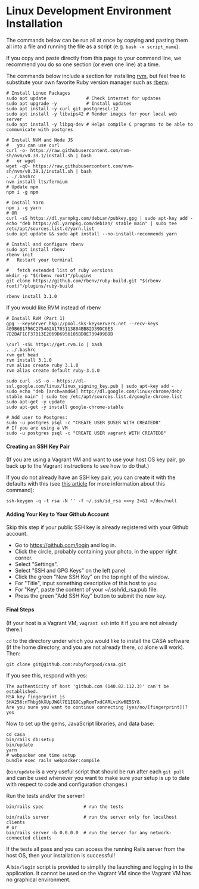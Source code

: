# Linux Development Environment Installation

The commands below can be run all at once by copying and pasting them all into a file and running the file as a script
(e.g. `bash -x script_name`).

If you copy and paste directly from this page to your command line, we recommend you do so one section (or even one line) at a time.

The commands below include a section for installing [rvm](https://rvm.io/),
but feel free to substitute your own favorite Ruby version manager such as [rbenv](https://github.com/rbenv/rbenv).

```
# Install Linux Packages
sudo apt update               # Check internet for updates
sudo apt upgrade -y           # Install updates
sudo apt install -y curl git postgresql-12
sudo apt install -y libvips42 # Render images for your local web server
sudo apt install -y libpq-dev # Helps compile C programs to be able to communicate with postgres
```

```
# Install NVM and Node JS
#   you can use curl
curl -o- https://raw.githubusercontent.com/nvm-sh/nvm/v0.39.1/install.sh | bash
#   or wget
wget -qO- https://raw.githubusercontent.com/nvm-sh/nvm/v0.39.1/install.sh | bash
. ./.bashrc
nvm install lts/fermium
# Update npm
npm i -g npm
```

```
# Install Yarn
npm i -g yarn
# OR
curl -sS https://dl.yarnpkg.com/debian/pubkey.gpg | sudo apt-key add -
echo "deb https://dl.yarnpkg.com/debian/ stable main" | sudo tee /etc/apt/sources.list.d/yarn.list
sudo apt update && sudo apt install --no-install-recommends yarn
```

```
# Install and configure rbenv
sudo apt install rbenv
rbenv init
#   Restart your terminal

#   fetch extended list of ruby versions
mkdir -p "$(rbenv root)"/plugins
git clone https://github.com/rbenv/ruby-build.git "$(rbenv root)"/plugins/ruby-build

rbenv install 3.1.0
```

If you would like RVM instead of rbenv
```
# Install RVM (Part 1)
gpg --keyserver hkp://pool.sks-keyservers.net --recv-keys 409B6B1796C275462A1703113804BB82D39DC0E3 7D2BAF1CF37B13E2069D6956105BD0E739499BDB

\curl -sSL https://get.rvm.io | bash
. ./.bashrc
rvm get head
rvm install 3.1.0
rvm alias create ruby 3.1.0
rvm alias create default ruby-3.1.0
```

```# Download the Chrome browser (for RSpec testing):
sudo curl -sS -o - https://dl-ssl.google.com/linux/linux_signing_key.pub | sudo apt-key add -
sudo echo "deb [arch=amd64] http://dl.google.com/linux/chrome/deb/ stable main" | sudo tee /etc/apt/sources.list.d/google-chrome.list
sudo apt-get -y update
sudo apt-get -y install google-chrome-stable
```

```
# Add user to Postgres:
sudo -u postgres psql -c "CREATE USER $USER WITH CREATEDB"
# If you are using a VM
sudo -u postgres psql -c "CREATE USER vagrant WITH CREATEDB"
```

#### Creating an SSH Key Pair

(If you are using a Vagrant VM and want to use your host OS key pair, go back up to the Vagrant
instructions to see how to do that.)

If you do not already have an SSH key pair, you can create it with the defaults with this
(see [this article](https://stackoverflow.com/questions/43235179/how-to-execute-ssh-keygen-without-prompt#:~:text=If%20you%20don't%20want,flag%20%2Df%20to%20the%20command.&text=This%20way%20user%20will%20not,file(s)%20already%20exist.&text=leave%20out%20the%20%3E%2Fdev%2F,you%20want%20to%20print%20output.)
for more information about this command):

`ssh-keygen -q -t rsa -N '' -f ~/.ssh/id_rsa <<<y 2>&1 >/dev/null`

#### Adding Your Key to Your Github Account

Skip this step if your public SSH key is already registered with your Github account.

* Go to https://github.com/login and log in.
* Click the circle, probably containing your photo, in the upper right corner.
* Select "Settings".
* Select "SSH and GPG Keys" on the left panel.
* Click the green "New SSH Key" on the top right of the window.
* For "Title", input something descriptive of this host to you
* For "Key", paste the content of your ~/.ssh/id_rsa.pub file.
* Press the green "Add SSH Key" button to submit the new key.

#### Final Steps

(If your host is a Vagrant VM, `vagrant ssh` into it if you are not already there.)

`cd` to the directory under which you would like to install the CASA software
(if the home directory, and you are not already there, `cd` alone will work). Then:

```
git clone git@github.com:rubyforgood/casa.git
```

If you see this, respond with yes:

```
The authenticity of host 'github.com (140.82.112.3)' can't be established.
RSA key fingerprint is SHA256:nThbg6kXUpJWGl7E1IGOCspRomTxdCARLviKw6E5SY8.
Are you sure you want to continue connecting (yes/no/[fingerprint])? yes
```

Now to set up the gems, JavaScript libraries, and data base:

```
cd casa
bin/rails db:setup
bin/update
yarn
# webpacker one time setup
bundle exec rails webpacker:compile
```

(`bin/update` is a very useful script that should be run after each `git pull` and can be used whenever you want to make sure your setup is up to date with respect to code and configuration changes.)

Run the tests and/or the server!:

```
bin/rails spec               # run the tests

bin/rails server             # run the server only for localhost clients
# or
bin/rails server -b 0.0.0.0  # run the server for any network-connected clients
```

If the tests all pass and you can access the running Rails server from the host OS,
then your installation is successful!

A `bin/login` script is provided to simplify the launching and logging in to the application. It cannot be used on the Vagrant VM since the Vagrant VM has no graphical environment.
